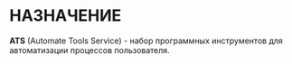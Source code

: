 # НАЗНАЧЕНИЕ
**ATS** (Automate Tools Service) - набор программных инструментов для автоматизации процессов пользователя.
